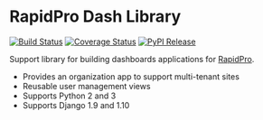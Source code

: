 RapidPro Dash Library
=====================

[![Build Status](https://travis-ci.org/rapidpro/dash.svg?branch=master)](https://travis-ci.org/rapidpro/dash)
[![Coverage Status](https://coveralls.io/repos/github/rapidpro/dash/badge.svg?branch=master)](https://coveralls.io/github/rapidpro/dash)
[![PyPI Release](https://img.shields.io/pypi/v/rapidpro-dash.svg)](https://pypi.python.org/pypi/rapidpro-dash/)

Support library for building dashboards applications for [RapidPro](https://github.com/rapidpro/rapidpro).

* Provides an organization app to support multi-tenant sites
* Reusable user management views
* Supports Python 2 and 3
* Supports Django 1.9 and 1.10
